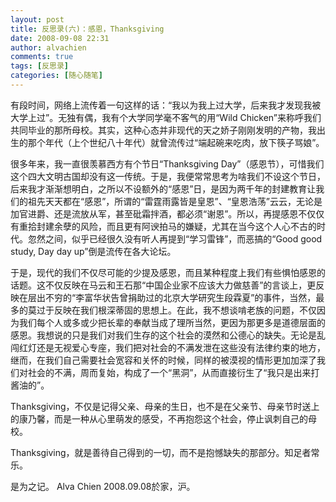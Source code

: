```yaml
---
layout: post
title: 反思录(六)：感恩，Thanksgiving
date: 2008-09-08 22:31
author: alvachien
comments: true
tags: [反思录]
categories: [随心随笔]
---
```


有段时间，网络上流传着一句这样的话：“我以为我上过大学，后来我才发现我被大学上过”。无独有偶，我有个大学同学毫不客气的用“Wild Chicken”来称呼我们共同毕业的那所母校。其实，这种心态并非现代的天之娇子刚刚发明的产物，我出生的那个年代（上个世纪八十年代）就曾流传过“端起碗来吃肉，放下筷子骂娘”。

很多年来，我一直很羡慕西方有个节日“Thanksgiving Day”（感恩节），可惜我们这个四大文明古国却没有这一传统。于是，我便常常思考为啥我们不设这个节日，后来我才渐渐想明白，之所以不设额外的“感恩”日，是因为两千年的封建教育让我们的祖先天天都在“感恩”，所谓的“雷霆雨露皆是皇恩”、“皇恩浩荡”云云，无论是加官进爵、还是流放从军，甚至砒霜拌酒，都必须“谢恩”。所以，再提感恩不仅仅有重拾封建余孽的风险，而且更有阿谀拍马的嫌疑，尤其在当今这个人心不古的时代。忽然之间，似乎已经很久没有听人再提到“学习雷锋”，而恶搞的“Good good study, Day day up”倒是流传在各大论坛。

于是，现代的我们不仅尽可能的少提及感恩，而且某种程度上我们有些惧怕感恩的话题。这不仅反映在马云和王石那“中国企业家不应该大力做慈善”的言谈上，更反映在层出不穷的“李富华状告曾捐助过的北京大学研究生段霖夏”的事件，当然，最多的莫过于反映在我们根深蒂固的思想上。在此，我不想谈啃老族的问题，不仅因为我们每个人或多或少把长辈的奉献当成了理所当然，更因为那更多是道德层面的感恩。我想说的只是我们对我们生存的这个社会的漠然和公德心的缺失。无论是乱闯红灯还是无视爱心专座，我们把对社会的不满发泄在这些没有法律约束的地方，继而，在我们自己需要社会宽容和关怀的时候，同样的被漠视的情形更加加深了我们对社会的不满，周而复始，构成了一个“黑洞”，从而直接衍生了“我只是出来打酱油的”。

Thanksgiving，不仅是记得父亲、母亲的生日，也不是在父亲节、母亲节时送上的康乃馨，而是一种从心里萌发的感受，不再抱怨这个社会，停止讽刺自己的母校。

Thanksgiving，就是善待自己得到的一切，而不是抱憾缺失的那部分。知足者常乐。

是为之记。
Alva Chien
2008.09.08於家，沪。

